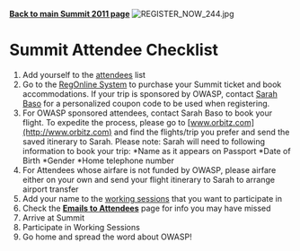 <noinclude>[**Back to main Summit 2011 page**](Summit_2011 "wikilink")
</noinclude> ![REGISTER_NOW_244.jpg](REGISTER_NOW_244.jpg
"REGISTER_NOW_244.jpg")

# Summit Attendee Checklist

1.  Add yourself to the [attendees](Summit_2011_Attendee "wikilink")
    list
2.  Go to the [RegOnline
    System](http://www.regonline.com/owasp_global_summit_2011) to
    purchase your Summit ticket and book accommodations.
    If your trip is sponsored by OWASP, contact [Sarah
    Baso](mailto:sarah.baso@owasp.org) for a personalized coupon code to
    be used when registering.
3.  For OWASP sponsored attendees, contact Sarah Baso to book your
    flight. To expedite the process, please go to
    [www.orbitz.com](http://www.orbitz.com) and find the flights/trip
    you prefer and send the saved itinerary to Sarah. Please note: Sarah
    will need to following information to book your trip:
    \*Name as it appears on Passport
    \*Date of Birth
    \*Gender
    \*Home telephone number
4.  For Attendees whose airfare is not funded by OWASP, please airfare
    either on your own and send your flight itinerary to Sarah to
    arrange airport transfer
5.  Add your name to the [working
    sessions](Summit_2011_Working_Sessions "wikilink") that you want to
    participate in
6.  Check the **[Emails to
    Attendees](Summit_2011/Emails_To_Attendees "wikilink")** page for
    info you may have missed
7.  Arrive at Summit
8.  Participate in Working Sessions
9.  Go home and spread the word about OWASP\!